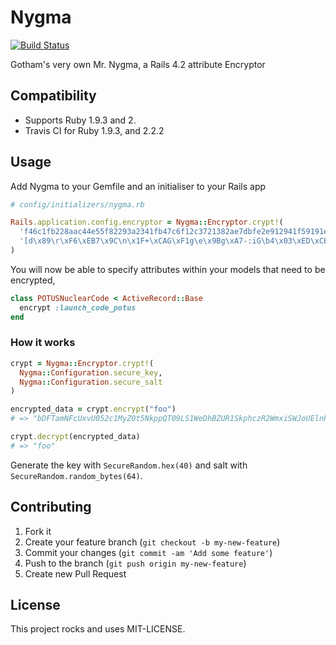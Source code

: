 # Nygma

[![Build Status](https://travis-ci.org/bsodmike/Nygma.svg?branch=master)](https://travis-ci.org/bsodmike/Nygma)

Gotham's very own Mr. Nygma, a Rails 4.2 attribute Encryptor

## Compatibility

* Supports Ruby 1.9.3 and 2.
* Travis CI for Ruby 1.9.3, and 2.2.2

## Usage

Add Nygma to your Gemfile and an initialiser to your Rails app

```ruby
# config/initializers/nygma.rb

Rails.application.config.encryptor = Nygma::Encryptor.crypt!(
  'f46c1fb228aac44e55f82293a2341fb47c6f12c3721382ae7dbfe2e912941f59191efbc711f1ea5e',
  '[d\x89\r\xF6\xEB7\x9C\n\x1F+\xCAG\xF1g\e\x9Bg\xA7-:iG\b4\x03\xED\xCE\x8F>OH\b\x80\x8F\xE3\x17j\x1D\xA6\b?3\xC4\xE4\x8D\x9Eb\xA5\xB0\xB6jS\xAD\v\xE4\xBB\xDB\xF7\xFC\xBC\x04\xFD\xE4'
)
```

You will now be able to specify attributes within your models that need
to be encrypted,

```ruby
class POTUSNuclearCode < ActiveRecord::Base
  encrypt :launch_code_potus
end
```

### How it works

```ruby
crypt = Nygma::Encryptor.crypt!(
  Nygma::Configuration.secure_key,
  Nygma::Configuration.secure_salt
)

encrypted_data = crypt.encrypt("foo")
# => "bDFTamNFcUxvU052c1MyZ0t5NkppQT09LS1WeDhBZUR1SkphczR2WmxiSWJoUElnPT0=--54f84c7f97986ab9b6afb74aea6e9b5b764cf6c1"

crypt.decrypt(encrypted_data)
# => "foo"
```

Generate the key with `SecureRandom.hex(40)` and salt with `SecureRandom.random_bytes(64)`.

## Contributing

1. Fork it
2. Create your feature branch (`git checkout -b my-new-feature`)
3. Commit your changes (`git commit -am 'Add some feature'`)
4. Push to the branch (`git push origin my-new-feature`)
5. Create new Pull Request

## License

This project rocks and uses MIT-LICENSE.
